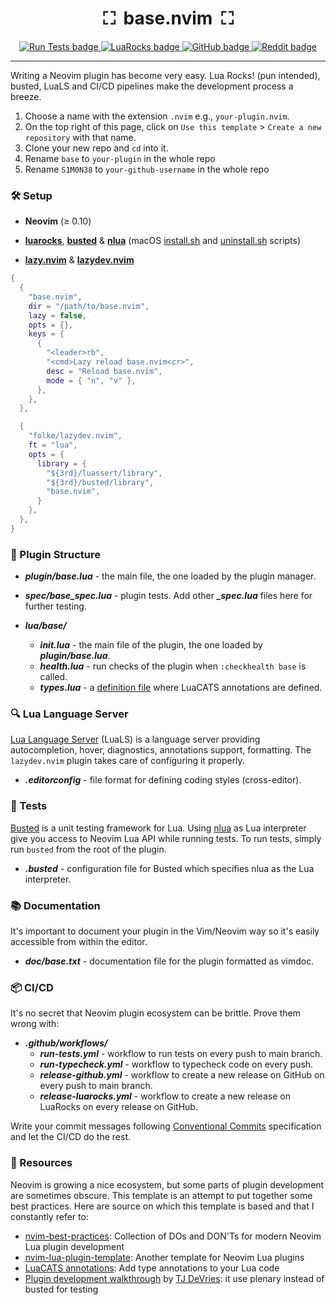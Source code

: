 <h1 align="center">⛶&nbsp;&nbsp;base.nvim&nbsp;&nbsp;⛶ </h1>

<p align="center">
  <a href="https://github.com/S1M0N38/base.nvim/actions/workflows/run-tests.yml">
    <img alt="Run Tests badge" src="https://img.shields.io/github/actions/workflow/status/S1M0N38/base.nvim/tests.yml?style=for-the-badge&label=Tests"/>
  </a>
  <a href="https://luarocks.org/modules/S1M0N38/base.nvim">
    <img alt="LuaRocks badge" src="https://img.shields.io/luarocks/v/S1M0N38/base.nvim?style=for-the-badge&color=5d2fbf"/>
  </a>
  <a href="https://github.com/S1M0N38/base.nvim/releases">
    <img alt="GitHub badge" src="https://img.shields.io/github/v/release/S1M0N38/base.nvim?style=for-the-badge&label=GitHub"/>
  </a>
  <a href="https://www.reddit.com/r/neovim/comments/...">
    <img alt="Reddit badge" src="https://img.shields.io/badge/post-reddit?style=for-the-badge&label=Reddit&color=FF5700"/>
  </a>
</p>

______________________________________________________________________

Writing a Neovim plugin has become very easy. Lua Rocks! (pun intended), busted, LuaLS and CI/CD pipelines make the development process a breeze.

1. Choose a name with the extension `.nvim` e.g., `your-plugin.nvim`.
1. On the top right of this page, click on `Use this template` > `Create a new repository` with that name.
1. Clone your new repo and `cd` into it.
1. Rename `base` to `your-plugin` in the whole repo
1. Rename `S1M0N38` to `your-github-username` in the whole repo

### 🛠️ Setup

- **Neovim** (≥ 0.10)

- **[luarocks](https://luarocks.org/)**, **[busted](https://lunarmodules.github.io/busted/)** & **[nlua](https://github.com/mfussenegger/nlua)** (macOS [install.sh](https://gist.githubusercontent.com/S1M0N38/44c573db63864bcd1dc0bfc73359fec9/raw/d92e3b3e5f3da1c8557e93250e6e8a7de0f7d09a/install-lua-luarocks-on-macos.sh) and [uninstall.sh](https://gist.githubusercontent.com/S1M0N38/44c573db63864bcd1dc0bfc73359fec9/raw/d92e3b3e5f3da1c8557e93250e6e8a7de0f7d09a/uninstall-lua-luarocks-on-macos.sh) scripts)

- **[lazy.nvim](https://github.com/folke/lazy.nvim)** & **[lazydev.nvim](https://github.com/folke/lazydev.nvim)**

```lua
{
  {
    "base.nvim",
    dir = "/path/to/base.nvim",
    lazy = false,
    opts = {},
    keys = {
      {
        "<leader>rb",
        "<cmd>Lazy reload base.nvim<cr>",
        desc = "Reload base.nvim",
        mode = { "n", "v" },
      },
    },
  },

  {
    "folke/lazydev.nvim",
    ft = "lua",
    opts = {
      library = {
        "${3rd}/luassert/library",
        "${3rd}/busted/library",
        "base.nvim",
      }
    },
  },
}
```

### 📁 Plugin Structure

- ***plugin/base.lua*** - the main file, the one loaded by the plugin manager.

- ***spec/base_spec.lua*** - plugin tests. Add other ***\_spec.lua*** files here for further testing.

- ***lua/base/***

  - ***init.lua*** - the main file of the plugin, the one loaded by ***plugin/base.lua***.
  - ***health.lua*** - run checks of the plugin when `:checkhealth base` is called.
  - ***types.lua*** - a [definition file](https://luals.github.io/wiki/definition-files/) where LuaCATS annotations are defined.

### 🔍 Lua Language Server

[Lua Language Server](https://github.com/luals/lua-language-server?tab=readme-ov-file) (LuaLS) is a language server providing autocompletion, hover, diagnostics, annotations support, formatting. The `lazydev.nvim` plugin takes care of configuring it properly.

- ***.editorconfig*** - file format for defining coding styles (cross-editor).

### 🧪 Tests

[Busted](https://lunarmodules.github.io/busted/) is a unit testing framework for Lua. Using [nlua](https://github.com/mfussenegger/nlua) as Lua interpreter give you access to Neovim Lua API while running tests. To run tests, simply run `busted` from the root of the plugin.

- ***.busted*** - configuration file for Busted which specifies nlua as the Lua interpreter.

### 📚 Documentation

It's important to document your plugin in the Vim/Neovim way so it's easily accessible from within the editor.

- ***doc/base.txt*** - documentation file for the plugin formatted as vimdoc.

### 📦 CI/CD

It's no secret that Neovim plugin ecosystem can be brittle. Prove them wrong with:

- ***.github/workflows/***
  - ***run-tests.yml*** - workflow to run tests on every push to main branch.
  - ***run-typecheck.yml*** - workflow to typecheck code on every push.
  - ***release-github.yml*** - workflow to create a new release on GitHub on every push to main branch.
  - ***release-luarocks.yml*** - workflow to create a new release on LuaRocks on every release on GitHub.

Write your commit messages following [Conventional Commits](https://www.conventionalcommits.org/en/v1.0.0/) specification and let the CI/CD do the rest.

### 👏 Resources

Neovim is growing a nice ecosystem, but some parts of plugin development are sometimes obscure. This template is an attempt to put together some best practices. Here are source on which this template is based and that I constantly refer to:

- [nvim-best-practices](https://github.com/nvim-neorocks/nvim-best-practices): Collection of DOs and DON'Ts for modern Neovim Lua plugin development
- [nvim-lua-plugin-template](https://github.com/nvim-lua/nvim-lua-plugin-template/): Another template for Neovim Lua plugins
- [LuaCATS annotations](https://luals.github.io/wiki/annotations/): Add type annotations to your Lua code
- [Plugin development walkthrough](https://youtu.be/n4Lp4cV8YR0?si=lHlxQBNvbTcXPhVY) by [TJ DeVries](https://github.com/tjdevries): it use plenary instead of busted for testing
